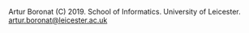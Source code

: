 Artur Boronat (C) 2019. 
School of Informatics. University of Leicester. 
artur.boronat@leicester.ac.uk